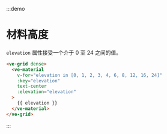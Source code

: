 :::demo

# 材料高度

`elevation` 属性接受一个介于 0 至 24 之间的值。

```html
<ve-grid dense>
  <ve-material
    v-for="elevation in [0, 1, 2, 3, 4, 6, 8, 12, 16, 24]"
    :key="elevation"
    text-center
    :elevation="elevation"
  >
    {{ elevation }}
  </ve-material>
</ve-grid>
```

:::